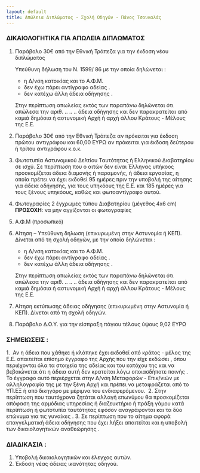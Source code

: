```yaml
---
layout: default
title: Απώλεια Διπλώματος - Σχολή Οδηγών - Πάνος Τσουκαλάς
---
```


### ΔΙΚΑΙΟΛΟΓΗΤΙΚΑ ΓΙΑ ΑΠΩΛΕΙΑ ΔΙΠΛΩΜΑΤΟΣ

1. Παράβολο 30€ από την Εθνική Τράπεζα για την έκδοση νέου διπλώματος

   Υπεύθυνη δήλωση του Ν. 1599/ 86 με την οποία δηλώνεται :

   - η Δ/νση κατοικίας και το Α.Φ.Μ.
   - δεν έχω πάρει αντίγραφο αδείας .
   - δεν κατέχω άλλη άδεια οδήγησης .

   Στην περίπτωση απωλείας εκτός των παραπάνω δηλώνεται ότι απώλεσα την αριθ.
   .. .. .. άδεια οδήγησης και δεν παρακρατείται από καμιά δημόσια ή αστυνομική Αρχή
   ή αρχή άλλου Κράτους - Μέλους της Ε.Ε.

2. Παράβολο 30€ από την Εθνική Τράπεζα αν πρόκειται για έκδοση πρώτου αντιγράφου και 60,00 ΕΥΡΩ αν πρόκειται για έκδοση δεύτερου ή τρίτου αντιγράφου κ.ο.κ.

3. Φωτοτυπία Αστυνομικού Δελτίου Ταυτότητας ή Ελληνικού Διαβατηρίου σε ισχύ.
   Σε περίπτωση που ο αιτών δεν είναι Έλληνας υπήκοος προσκομίζεται άδεια διαμονής
   ή παραμονής, ή άδεια εργασίας, η οποία πρέπει να έχει εκδοθεί 95 ημέρες πριν την
   υποβολή της αίτησης για άδεια οδήγησης, για τους υπηκόους της Ε.Ε. και 185
   ημέρες για τους ξένους υπηκόους, καθώς και φωτοαντίγραφο αυτού.

5. Φωτογραφίες 2 έγχρωμες τύπου Διαβατηρίου (μέγεθος 4x6 cm)
   **ΠΡΟΣΟΧΗ**: να μην αγγίζονται οι φωτογραφίες

6. Α.Φ.Μ (προσωπικό)

7. Αίτηση – Υπεύθυνη δηλωση (επικυρωμένη στην Αστυνομία ή ΚΕΠ). Δίνεται από τη σχολή οδηγών, με την οποία δηλώνεται :

   - η Δ/νση κατοικίας και το Α.Φ.Μ.
   - δεν έχω πάρει αντίγραφο αδείας .
   - δεν κατέχω άλλη άδεια οδήγησης .

    Στην περίπτωση απωλείας εκτός των παραπάνω δηλώνεται ότι απώλεσα την αριθ.
    .. .. .. άδεια οδήγησης και δεν παρακρατείται από καμιά δημόσια ή αστυνομική Αρχή
    ή αρχή άλλου Κράτους - Μέλους της Ε.Ε. 

8. Αίτηση εκτύπωσης άδειας οδήγησης (επικυρωμένη στην Αστυνομία ή ΚΕΠ). Δίνεται από τη σχολή οδηγών.

9. Παράβολο Δ.Ο.Υ. για την είσπραξη πάγιου τέλους ύψους 9,02 ΕΥΡΩ

### ΣΗΜΕΙΩΣΕΙΣ :

1.  Αν η άδεια που χάθηκε ή κλάπηκε έχει εκδοθεί από κράτος - μέλος της Ε.Ε. απαιτείται επίσημο έγγραφο της Αρχής που την είχε εκδώσει , όπου περιέχονται όλα τα
στοιχεία της αδείας και του κατόχου της και να βεβαιώνεται ότι η άδεια αυτή δεν κρατείται λόγω οποιασδήποτε ποινής . Το έγγραφο αυτό περιέρχεται στην Δ/νση
Μεταφορών - Επικ/νιών με αλληλογραφία της με την ξένη Αρχή και πρέπει να μεταφράζεται από το ΥΠ.ΕΞ ή από δικηγόρο με μέριμνα του ενδιαφερόμενου. 
2. Στην περίπτωση που ταυτόχρονα ζητάται αλλαγή επωνύμου θα προσκομίζεται απόφαση της αρμόδιας υπηρεσίας ή διαζευκτήριο ή πράξη γάμου κατά περίπτωση ή φωτοτυπία
   ταυτότητας εφόσον αναγράφονται και τα δύο επώνυμα για τις γυναίκες .
3. Σε περίπτωση που το αίτημα αφορά επαγγελματική άδεια οδήγησης που έχει λήξει απαιτείται και η υποβολή των δικαιολογητικών αναθεώρησης .

### ΔΙΑΔΙΚΑΣΙΑ :

1. Υποβολή δικαιολογητικών και έλεγχος αυτών.
2. Έκδοση νέας άδειας ικανότητας οδηγού.

